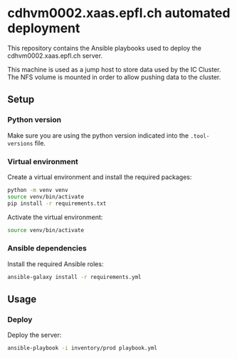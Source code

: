 # cdhvm0002.xaas.epfl.ch automated deployment

This repository contains the Ansible playbooks used to deploy the cdhvm0002.xaas.epfl.ch server.

This machine is used as a jump host to store data used by the IC Cluster. The NFS volume is mounted in order to allow pushing data to the cluster.

## Setup

### Python version

Make sure you are using the python version indicated into the `.tool-versions` file.

### Virtual environment

Create a virtual environment and install the required packages:

```bash
python -m venv venv
source venv/bin/activate
pip install -r requirements.txt
```

Activate the virtual environment:

```bash
source venv/bin/activate
```

### Ansible dependencies

Install the required Ansible roles:

```bash
ansible-galaxy install -r requirements.yml
```

## Usage

### Deploy

Deploy the server:

```bash
ansible-playbook -i inventory/prod playbook.yml
```
